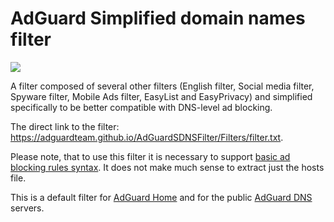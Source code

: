 # AdGuard Simplified domain names filter
[![](https://travis-ci.com/AdguardTeam/AdGuardSDNSFilter.svg?branch=master)](https://travis-ci.com/AdguardTeam/AdGuardSDNSFilter)

A filter composed of several other filters (English filter, Social media filter, Spyware filter, Mobile Ads filter, EasyList and EasyPrivacy) and simplified specifically to be better compatible with DNS-level ad blocking.

The direct link to the filter: https://adguardteam.github.io/AdGuardSDNSFilter/Filters/filter.txt.

Please note, that to use this filter it is necessary to support [basic ad blocking rules syntax](https://kb.adguard.com/en/general/how-to-create-your-own-ad-filters). It does not make much sense to extract just the hosts file.

This is a default filter for [AdGuard Home](https://github.com/AdguardTeam/AdGuardHome) and for the public [AdGuard DNS](https://adguard.com/en/adguard-dns/overview.html) servers.
